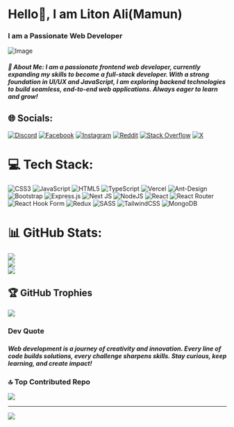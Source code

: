 <h1>Hello👏, I am Liton Ali(Mamun)</h1>
<h3>I am a Passionate Web Developer </h3>

<img 
  src="https://scontent.fdac41-1.fna.fbcdn.net/v/t39.30808-6/480230359_1138102967766394_8150422239519202882_n.png?stp=dst-png_s960x960&_nc_cat=109&ccb=1-7&_nc_sid=cc71e4&_nc_ohc=yWSDN5IGcQ0Q7kNvwEwWdcr&_nc_oc=AdnBw0GgH76QW8IBiRF-Nun49X-sEBwZNmEcQYpTgSWzMkUcrm8GVXz94D85EawdWPQ&_nc_zt=23&_nc_ht=scontent.fdac41-1.fna&_nc_gid=ZqEtadkyrle6wGen1biKOA&oh=00_AfFyUDQT2wDZ8s1gsWkuye1H3Z1GjMNHQRJvIc2nk6sHSg&oe=680CE089" 
  alt="Image"><img/>
##### 💫 About Me: I am a passionate frontend web developer, currently expanding my skills to become a full-stack developer. With a strong foundation in UI/UX and JavaScript, I am exploring backend technologies to build seamless, end-to-end web applications. Always eager to learn and grow!

## 🌐 Socials:
[![Discord](https://img.shields.io/badge/Discord-%237289DA.svg?logo=discord&logoColor=white)](https://discord.com/channels/@me) 
[![Facebook](https://img.shields.io/badge/Facebook-%231877F2.svg?logo=Facebook&logoColor=white)](https://www.facebook.com/TTP2660) 
[![Instagram](https://img.shields.io/badge/Instagram-%23E4405F.svg?logo=Instagram&logoColor=white)](https://www.instagram.com/litonalmamun9118/) 
[![Reddit](https://img.shields.io/badge/Reddit-%23FF4500.svg?logo=Reddit&logoColor=white)](https://www.reddit.com/user/Alternative_Word8248/) 
[![Stack Overflow](https://img.shields.io/badge/-Stackoverflow-FE7A16?logo=stack-overflow&logoColor=white)](https://stackoverflow.com/users/28629303/liton-ali)
[![X](https://img.shields.io/badge/X-black.svg?logo=X&logoColor=white)](https://x.com/MdLiton65961236) 

# 💻 Tech Stack:
![CSS3](https://img.shields.io/badge/css3-%231572B6.svg?style=for-the-badge&logo=css3&logoColor=white) ![JavaScript](https://img.shields.io/badge/javascript-%23323330.svg?style=for-the-badge&logo=javascript&logoColor=%23F7DF1E) ![HTML5](https://img.shields.io/badge/html5-%23E34F26.svg?style=for-the-badge&logo=html5&logoColor=white) ![TypeScript](https://img.shields.io/badge/typescript-%23007ACC.svg?style=for-the-badge&logo=typescript&logoColor=white) ![Vercel](https://img.shields.io/badge/vercel-%23000000.svg?style=for-the-badge&logo=vercel&logoColor=white) ![Ant-Design](https://img.shields.io/badge/-AntDesign-%230170FE?style=for-the-badge&logo=ant-design&logoColor=white) ![Bootstrap](https://img.shields.io/badge/bootstrap-%238511FA.svg?style=for-the-badge&logo=bootstrap&logoColor=white) ![Express.js](https://img.shields.io/badge/express.js-%23404d59.svg?style=for-the-badge&logo=express&logoColor=%2361DAFB) ![Next JS](https://img.shields.io/badge/Next-black?style=for-the-badge&logo=next.js&logoColor=white) ![NodeJS](https://img.shields.io/badge/node.js-6DA55F?style=for-the-badge&logo=node.js&logoColor=white) ![React](https://img.shields.io/badge/react-%2320232a.svg?style=for-the-badge&logo=react&logoColor=%2361DAFB) ![React Router](https://img.shields.io/badge/React_Router-CA4245?style=for-the-badge&logo=react-router&logoColor=white) ![React Hook Form](https://img.shields.io/badge/React%20Hook%20Form-%23EC5990.svg?style=for-the-badge&logo=reacthookform&logoColor=white) ![Redux](https://img.shields.io/badge/redux-%23593d88.svg?style=for-the-badge&logo=redux&logoColor=white) ![SASS](https://img.shields.io/badge/SASS-hotpink.svg?style=for-the-badge&logo=SASS&logoColor=white) ![TailwindCSS](https://img.shields.io/badge/tailwindcss-%2338B2AC.svg?style=for-the-badge&logo=tailwind-css&logoColor=white) ![MongoDB](https://img.shields.io/badge/MongoDB-%234ea94b.svg?style=for-the-badge&logo=mongodb&logoColor=white)
# 📊 GitHub Stats:
![](https://github-readme-stats.vercel.app/api?username=saad-mamun&theme=dark&hide_border=true&include_all_commits=false&count_private=false)<br/>
![](https://github-readme-streak-stats.herokuapp.com/?user=saad-mamun&theme=dark&hide_border=true)<br/>
![](https://github-readme-stats.vercel.app/api/top-langs/?username=saad-mamun&theme=dark&hide_border=true&include_all_commits=false&count_private=false&layout=compact)

## 🏆 GitHub Trophies
![](https://github-profile-trophy.vercel.app/?username=saad-mamun&theme=radical&no-frame=true&no-bg=false&margin-w=4)

<h3>Dev Quote<h3/>
<h5>Web development is a journey of creativity and innovation. Every line of code builds solutions, every challenge sharpens skills. Stay curious, keep learning, and create impact!</h5>

### 🔝 Top Contributed Repo
![](https://github-contributor-stats.vercel.app/api?username=saad-mamun&limit=5&theme=dark&combine_all_yearly_contributions=true)

---
[![](https://visitcount.itsvg.in/api?id=saad-mamun&icon=0&color=0)](https://visitcount.itsvg.in)

<!-- Proudly created with GPRM ( https://gprm.itsvg.in ) -->
